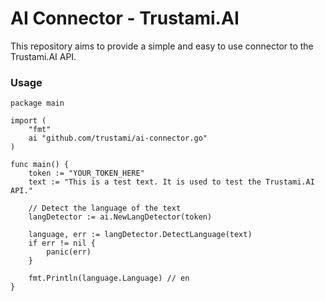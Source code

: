 # AI Connector - Trustami.AI

This repository aims to provide a simple and easy to use connector to the Trustami.AI API.

### Usage
```golang
package main

import (
	"fmt"
	ai "github.com/trustami/ai-connector.go"
)

func main() {
	token := "YOUR_TOKEN_HERE"
	text := "This is a test text. It is used to test the Trustami.AI API."

	// Detect the language of the text
	langDetector := ai.NewLangDetector(token)

	language, err := langDetector.DetectLanguage(text)
	if err != nil {
		panic(err)
	}

	fmt.Println(language.Language) // en
}
```